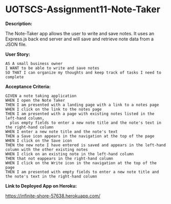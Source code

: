 # UOTSCS-Assignment11-Note-Taker

**Description:**

The Note-Taker app allows the user to write and save notes. It uses an Express.js back end server and will save and retrieve note data from a JSON file.

**User Story:**
```
AS A small business owner
I WANT to be able to write and save notes
SO THAT I can organize my thoughts and keep track of tasks I need to complete
```
**Acceptance Criteria:**
```
GIVEN a note taking application
WHEN I open the Note Taker
THEN I am presented with a landing page with a link to a notes page
WHEN I click on the link to the notes page
THEN I am presented with a page with existing notes listed in the left-hand column, 
  plus empty fields to enter a new note title and the note's text in the right-hand column
WHEN I enter a new note title and the note's text
THEN a Save icon appears in the navigation at the top of the page
WHEN I click on the Save icon
THEN the new note I have entered is saved and appears in the left-hand column with the other existing notes
WHEN I click on an existing note in the left-hand column
THEN that not eappears in the right-hand column
WHEN I click on the Write icon in the navigation at the top of the page
THEN I am presented with empty fields to enter a new note title and the note's text in the right-hand column
```
**Link to Deployed App on Heroku:**

https://infinite-shore-57638.herokuapp.com/
